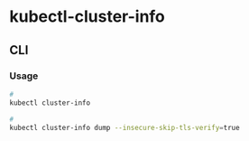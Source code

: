 # kubectl-cluster-info

## CLI

### Usage

```sh
#
kubectl cluster-info

#
kubectl cluster-info dump --insecure-skip-tls-verify=true
```
